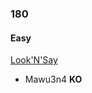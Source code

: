 ### 180

#### Easy

[Look'N'Say](http://www.reddit.com/r/dailyprogrammer/comments/2ggy30/9152014_challenge180_easy_looknsay/)

* Mawu3n4 **KO**
